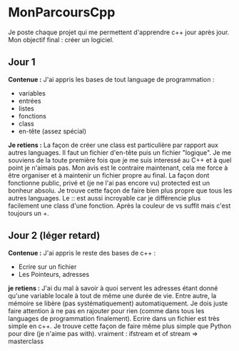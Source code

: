 # MonParcoursCpp
Je poste chaque projet qui me permettent d'apprendre c++ jour après jour. Mon objectif final : créer un logiciel.

## Jour 1
**Contenue :**
J'ai appris les bases de tout language de programmation :
  - variables
  - entrées
  - listes
  - fonctions
  - class
  - en-tête (assez spécial)

**Je retiens :**
La façon de créer une class est particulière par rapport aux autres languages. Il faut un fichier d'en-tête puis un fichier "logique". Je me souviens de la toute première fois que je me suis interessé au C++ et à quel point je n'aimais pas. Mon avis est le contraire maintenant, cela me force à être organiser et à maintenir un fichier propre au final.
La façon dont fonctionne public, privé et (je ne l'ai pas encore vu) protected est un bonheur absolu. Je trouve cette façon de faire bien plus propre que tous les autres languages. 
Le :: est aussi incroyable car je différencie plus facilement une class d'une fonction. Après la couleur de vs suffit mais c'est toujours un +.

## Jour 2 (léger retard)
**Contenue :**
J'ai appris le reste des bases de c++ :
  - Ecrire sur un fichier
  - Les Pointeurs, adresses

**je retiens :**
J'ai du mal à savoir à quoi servent les adresses étant donné qu'une variable locale à tout de même une durée de vie. Entre autre, la mémoire se libère (pas systématiquement) automatiquement. Je dois juste faire attention à ne pas en rajouter pour rien (comme dans tous les languages de programmation finalement). Ecrire dans un fichier est très simple en c++. Je trouve cette façon de faire même plus simple que Python pour dire (je n'aime pas with). vraiment : ifstream et of stream => masterclass
